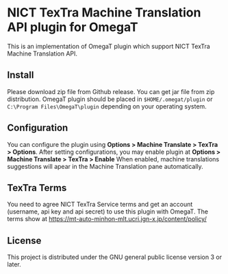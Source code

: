 # NICT TexTra Machine Translation API plugin for OmegaT

This is an implementation of OmegaT plugin which support NICT TexTra Machine Translation API.

## Install

Please download zip file from Github release. You can get jar file from zip distribution.
OmegaT plugin should be placed in `$HOME/.omegat/plugin` or `C:\Program Files\OmegaT\plugin`
depending on your operating system.

## Configuration

You can configure the plugin using **Options > Machine Translate > TexTra > Options**.
After setting configurations, you may enable plugin at **Options > Machine Translate > TexTra > Enable**
When enabled, machine translations suggestions will apear in the Machine Translation pane automatically.

## TexTra Terms

You need to agree NICT TexTra Service terms  and  get an account (username, api key and api secret)
to use this plugin with OmegaT. The terms show at
https://mt-auto-minhon-mlt.ucri.jgn-x.jp/content/policy/

## License

This project is distributed under the GNU general public license version 3 or later.


